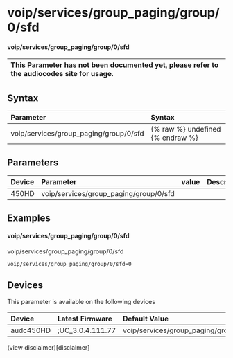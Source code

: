 ﻿---
description: voip/services/group_paging/group/0/sfd
search: false
---

# voip/services/group_paging/group/0/sfd

#### voip/services/group_paging/group/0/sfd


| This Parameter has not been documented yet, please refer to the audiocodes site for usage.  |
| :--- |

## Syntax
| Parameter | Syntax |
| :--- | :--- |
|voip/services/group_paging/group/0/sfd | {% raw %} undefined {% endraw %} |

## Parameters
|Device|Parameter|value|Description|
|:---|:---|:---|:---|
| 450HD | voip/services/group_paging/group/0/sfd |  |  |

## Examples
#### voip/services/group_paging/group/0/sfd

voip/services/group_paging/group/0/sfd

```
voip/services/group_paging/group/0/sfd=0
```

## Devices
This parameter is available on the following devices

| Device | Latest Firmware | Default Value |
|:---|:---|:---|
| audc450HD | ;UC_3.0.4.111.77 | voip/services/group_paging/group/0/sfd=0 

(view disclaimer)[disclaimer]
